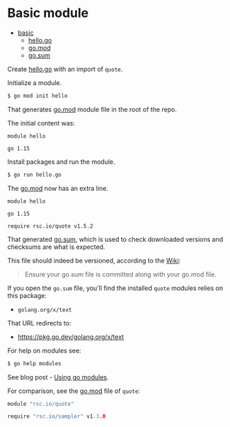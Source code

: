 # Basic module

- [basic](/basic/)
    - [hello.go](/basic/hello.go)
    - [go.mod](/basic/go.mod)
    - [go.sum](/basic/go.sum)

Create [hello.go](/basic/hello.go) with an import of `quote`.

Initialize a module.

```sh
$ go mod init hello
```

That generates [go.mod](/basic/go.mod) module file in the root of the repo.

The initial content was:

```
module hello

go 1.15
```

Install packages and run the module.

```sh
$ go run hello.go
```

The [go.mod](/basic/go.mod) now has an extra line.

```
module hello

go 1.15

require rsc.io/quote v1.5.2
```

That generated [go.sum](/basic/go.sum), which is used to check downloaded versions and checksums are what is expected.

This file should indeed be versioned, according to the [Wiki](https://github.com/golang/go/wiki/Modules#releasing-modules-all-versions):

> Ensure your go.sum file is committed along with your go.mod file.

If you open the `go.sum` file, you'll find the installed `quote` modules relies on this package:

- `golang.org/x/text`

That URL redirects to:

- https://pkg.go.dev/golang.org/x/text

For help on modules see:

```sh
$ go help modules
```

See blog post - [Using go modules](https://blog.golang.org/using-go-modules).

For comparison, see the [go.mod](https://github.com/rsc/quote/blob/v1.5.2/go.mod) file of `quote`:

```go
module "rsc.io/quote"

require "rsc.io/sampler" v1.3.0
```
